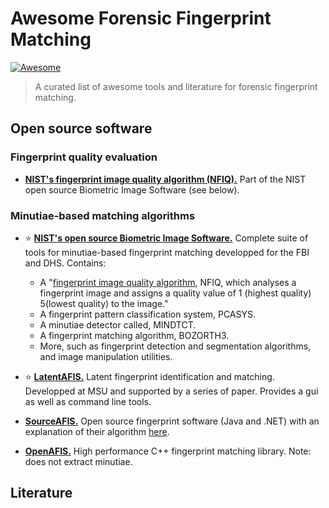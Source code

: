 # Awesome Forensic Fingerprint Matching

[![Awesome](https://cdn.rawgit.com/sindresorhus/awesome/d7305f38d29fed78fa85652e3a63e154dd8e8829/media/badge.svg)](https://github.com/sindresorhus/awesome)

> A curated list of awesome tools and literature for forensic fingerprint matching.

## Open source software

### Fingerprint quality evaluation

- **[NIST's fingerprint image quality algorithm (NFIQ).](https://www.nist.gov/publications/fingerprint-image-qualitiy)** Part of the NIST open source Biometric Image Software (see below).

### Minutiae-based matching algorithms

- :star: **[NIST's open source Biometric Image Software.](https://www.nist.gov/services-resources/software/nist-biometric-image-software-nbis)** Complete suite of tools for minutiae-based fingerprint matching developped for the FBI and DHS. Contains:
    - A "[fingerprint image quality algorithm](https://www.nist.gov/publications/fingerprint-image-qualitiy), NFIQ, which analyses a fingerprint image and assigns a quality value of 1 (highest quality) 5(lowest quality) to the image."
    - A fingerprint pattern classification system, PCASYS.
    - A minutiae detector called, MINDTCT.
    - A fingerprint matching algorithm, BOZORTH3.
    - More, such as fingerprint detection and segmentation algorithms, and image manipulation utilities.

- :star: **[LatentAFIS.](https://github.com/prip-lab/MSU-LatentAFIS)** Latent fingerprint identification and matching. Developped at MSU and supported by a series of paper. Provides a gui as well as command line tools.

- **[SourceAFIS.](https://sourceafis.machinezoo.com/)** Open source fingerprint software (Java and .NET) with an explanation of their algorithm [here](https://sourceafis.machinezoo.com/algorithm).

- **[OpenAFIS.](https://github.com/neilharan/openafis)** High performance C++ fingerprint matching library. Note: does not extract minutiae.

## Literature

